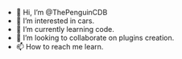 - 👋 Hi, I’m @ThePenguinCDB
- 👀 I’m interested in cars.
- 🌱 I’m currently learning code.
- 💞️ I’m looking to collaborate on plugins creation.
- 📫 How to reach me learn.

<!---
ThePenguinCDB/ThePenguinCDB is a ✨ special ✨ repository because its `README.md` (this file) appears on your GitHub profile.
You can click the Preview link to take a look at your changes.
--->

